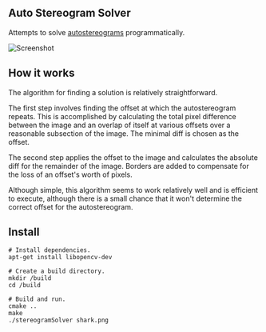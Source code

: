 ## Auto Stereogram Solver

Attempts to solve [autostereograms](http://en.wikipedia.org/wiki/Autostereogram) programmatically.

![Screenshot](https://github.com/MikhailPedus/AutostereogramSolver/blob/master/shark.png)

## How it works

The algorithm for finding a solution is relatively straightforward.

The first step involves finding the offset at which the autostereogram repeats. This is accomplished by calculating the total pixel difference between the image and an overlap of itself at various offsets over a reasonable subsection of the image. The minimal diff is chosen as the offset.

The second step applies the offset to the image and calculates the absolute diff for the remainder of the image. Borders are added to compensate for the loss of an offset's worth of pixels.

Although simple, this algorithm seems to work relatively well and is efficient to execute, although there is a small chance that it won't determine the correct offset for the autostereogram.

## Install

```
# Install dependencies.
apt-get install libopencv-dev

# Create a build directory.
mkdir /build
cd /build

# Build and run.
cmake ..
make
./stereogramSolver shark.png
```
